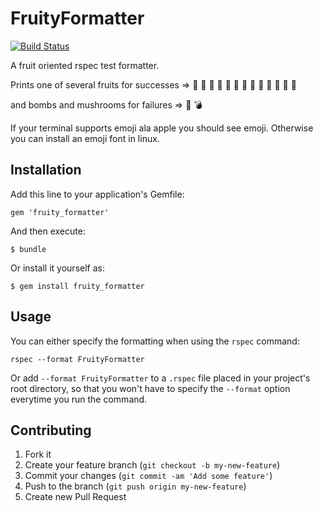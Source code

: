 # FruityFormatter

[![Build Status](https://secure.travis-ci.org/datafruits/fruity_formatter.png?branch=master)](http://travis-ci.org/datafruits/fruity_formatter)

A fruit oriented rspec test formatter.

Prints one of several fruits for successes =>
:apple: :pineapple: :green_apple: :tangerine: :lemon: :cherries: :grapes:
:watermelon: :strawberry: :peach: :melon: :banana: :tomato:

and bombs and mushrooms for failures =>
:mushroom: :bomb:

If your terminal supports emoji ala apple you should see emoji. Otherwise you
can install an emoji font in linux.

## Installation

Add this line to your application's Gemfile:

    gem 'fruity_formatter'

And then execute:

    $ bundle

Or install it yourself as:

    $ gem install fruity_formatter

## Usage

You can either specify the formatting when using the `rspec` command:

    rspec --format FruityFormatter

Or add `--format FruityFormatter` to a `.rspec` file placed in your project's root directory,
so that you won't have to specify the `--format` option everytime you run the command.

## Contributing

1. Fork it
2. Create your feature branch (`git checkout -b my-new-feature`)
3. Commit your changes (`git commit -am 'Add some feature'`)
4. Push to the branch (`git push origin my-new-feature`)
5. Create new Pull Request
